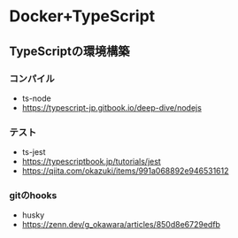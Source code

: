 # Docker+TypeScript
## TypeScriptの環境構築
### コンパイル
- ts-node
- https://typescript-jp.gitbook.io/deep-dive/nodejs
### テスト
- ts-jest
- https://typescriptbook.jp/tutorials/jest
- https://qiita.com/okazuki/items/991a068892e946531612
### gitのhooks
- husky
- https://zenn.dev/g_okawara/articles/850d8e6729edfb